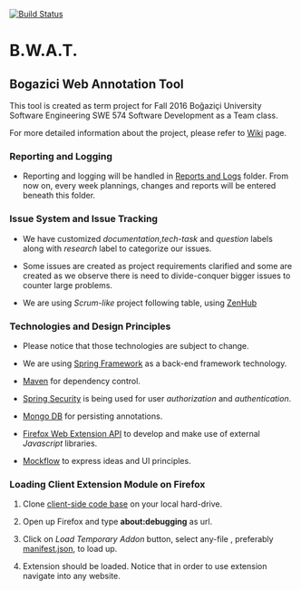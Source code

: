 [![Build Status](https://travis-ci.org/bogaziciswe/b.w.a.t.svg?branch=master)](https://travis-ci.org/bogaziciswe/b.w.a.t)

# B.W.A.T.
## Bogazici Web Annotation Tool

This tool is created as term project for Fall 2016 Boğaziçi University Software Engineering SWE 574 Software Development as a Team class.

For more detailed information about the project, please refer to [Wiki](https://github.com/bogaziciswe/b.w.a.t./wiki) page.

### Reporting and Logging

* Reporting and logging will be handled in [Reports and Logs](https://github.com/bogaziciswe/b.w.a.t/tree/master/Reports%20and%20Logs) folder. From now on, every week plannings, changes and reports will be entered beneath this folder.

### Issue System and Issue Tracking

* We have customized *documentation*,*tech-task* and *question* labels along with *research* label to categorize our issues.

* Some issues are created as project requirements clarified and some are created as we observe there is need to divide-conquer bigger issues to counter large problems.

* We are using *Scrum-like* project following table, using [ZenHub](https://www.zenhub.com/)

### Technologies and Design Principles

* Please notice that those technologies are subject to change.

* We are using [Spring Framework](https://projects.spring.io/spring-framework/) as a back-end framework technology.

* [Maven](https://maven.apache.org/) for dependency control.

* [Spring Security](http://projects.spring.io/spring-security/) is being used for user *authorization* and *authentication*.

* [Mongo DB](https://www.mongodb.com/) for persisting annotations.

* [Firefox Web Extension API](https://developer.mozilla.org/en-US/Add-ons/WebExtensions) to develop and make use of external *Javascript* libraries.

* [Mockflow](https://mockflow.com/) to express ideas and UI principles.

### Loading Client Extension Module on Firefox

1. Clone [client-side code base](https://github.com/bogaziciswe/b.w.a.t/tree/master/browserExtension) on your local hard-drive.

1. Open up Firefox and type **about:debugging** as url.

1. Click on *Load Temporary Addon* button, select any-file , preferably [manifest.json](https://github.com/bogaziciswe/b.w.a.t/blob/master/browserExtension/manifest.json), to load up.

1. Extension should be loaded. Notice that in order to use extension navigate into any website.
